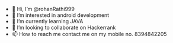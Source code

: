 - 👋 Hi, I’m @rohanRathi999
- 👀 I’m interested in android development
- 🌱 I’m currently learning JAVA
- 💞️ I’m looking to collaborate on Hackerrank
- 📫 How to reach me contact me on my mobile no. 8394842205

<!---
rohanRathi999/rohanRathi999 is a ✨ special ✨ repository because its `README.md` (this file) appears on your GitHub profile.
You can click the Preview link to take a look at your changes.
--->

